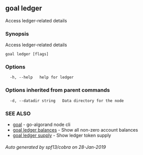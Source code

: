 ## goal ledger

Access ledger-related details

### Synopsis

Access ledger-related details

```
goal ledger [flags]
```

### Options

```
  -h, --help   help for ledger
```

### Options inherited from parent commands

```
  -d, --datadir string   Data directory for the node
```

### SEE ALSO

* [goal](goal.md)	 - go-algorand node cli
* [goal ledger balances](goal_ledger_balances.md)	 - Show all non-zero account balances
* [goal ledger supply](goal_ledger_supply.md)	 - Show ledger token supply

###### Auto generated by spf13/cobra on 28-Jan-2019
